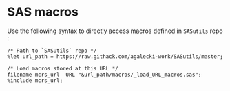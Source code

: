 # SAS macros


Use the following syntax to directly access macros defined in `SASutils` repo :

```
/* Path to `SASutils` repo */
%let url_path = https://raw.githack.com/agalecki-work/SASutils/master;

/* Load macros stored at this URL */
filename mcrs_url  URL "&url_path/macros/_load_URL_macros.sas";
%include mcrs_url;  

```

